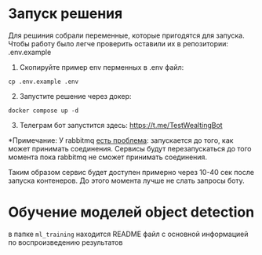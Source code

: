 # Запуск решения

Для решиния собрали переменные, которые пригодятся для запуска. 
Чтобы работу было легче проверить оставили их в репозитории: .env.example

1. Скопируйте пример env перменных в .env файл:
```
cp .env.example .env
```
2. Запустите решение через докер:
```
docker compose up -d
```
3. Телеграм бот запустится здесь: https://t.me/TestWealtingBot

*Примечание: У rabbitmq [есть проблема](https://stackoverflow.com/questions/53031439/connecting-to-rabbitmq-container-with-docker-compose):
запускается до того, как может принимать соединения. Сервисы будут перезапускаться 
до того момента пока rabbitmq не сможет принимать соединения. 

Таким образом сервис будет доступен примерно через 10-40 сек после запуска контенеров. 
До этого момента лучше не слать запросы боту.

# Обучение моделей object detection

в папке `ml_training` находится README файл с основной информацией по воспроизведению результатов 
